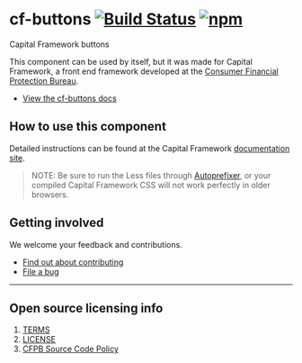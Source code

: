 # cf-buttons [![Build Status](https://img.shields.io/travis/cfpb/capital-framework.svg)](https://travis-ci.org/cfpb/capital-framework) [![npm](https://img.shields.io/npm/v/cf-buttons.svg?style=flat-square)](https://www.npmjs.com/package/cf-buttons)

Capital Framework buttons

This component can be used by itself, but it was made for Capital Framework,
a front end framework developed at the
[Consumer Financial Protection Bureau](https://consumerfinance.gov).

- [View the cf-buttons docs](https://cfpb.github.io/capital-framework/components/cf-buttons)

## How to use this component

Detailed instructions can be found at the Capital Framework
[documentation site](https://cfpb.github.io/capital-framework/).

> NOTE: Be sure to run the Less files through
  [Autoprefixer](https://github.com/postcss/autoprefixer),
  or your compiled Capital Framework CSS will not work
  perfectly in older browsers.


## Getting involved

We welcome your feedback and contributions.

- [Find out about contributing](https://github.com/cfpb/capital-framework/blob/master/CONTRIBUTING.md)
- [File a bug](https://github.com/cfpb/capital-framework/issues/new?labels=bug)

---

## Open source licensing info
1. [TERMS](TERMS.md)
2. [LICENSE](LICENSE)
3. [CFPB Source Code Policy](https://github.com/cfpb/source-code-policy/)
